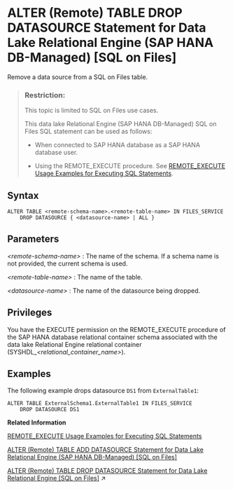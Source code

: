 <!-- loio1e570afca5014f4098f36be8db1129b6 -->

# ALTER \(Remote\) TABLE DROP DATASOURCE Statement for Data Lake Relational Engine \(SAP HANA DB-Managed\) \[SQL on Files\]

Remove a data source from a SQL on Files table.



> ### Restriction:  
> This topic is limited to SQL on Files use cases.
> 
> This data lake Relational Engine \(SAP HANA DB-Managed\) SQL on Files SQL statement can be used as follows:
> 
> -   When connected to SAP HANA database as a SAP HANA database user.
> 
> -   Using the REMOTE\_EXECUTE procedure. See [REMOTE\_EXECUTE Usage Examples for Executing SQL Statements](../030-sql-statements/remote-execute-usage-examples-for-executing-sql-statements-fd99ac0.md).



<a name="loio1e570afca5014f4098f36be8db1129b6__section_f45_23b_nqb"/>

## Syntax

```
ALTER TABLE <remote-schema-name>.<remote-table-name> IN FILES_SERVICE 
	DROP DATASOURCE { <datasource-name> | ALL }
```



<a name="loio1e570afca5014f4098f36be8db1129b6__section_iww_23b_nqb"/>

## Parameters

 *<remote-schema-name\>*
 :   The name of the schema. If a schema name is not provided, the current schema is used.

  *<remote-table-name\>*
 :   The name of the table.

  *<datasource-name\>*
 :   The name of the datasource being dropped.

 

<a name="loio1e570afca5014f4098f36be8db1129b6__section_srk_zhb_nqb"/>

## Privileges

You have the EXECUTE permission on the REMOTE\_EXECUTE procedure of the SAP HANA database relational container schema associated with the data lake Relational Engine relational container \(SYSHDL\_*<relational\_container\_name\>*\).



## Examples

The following example drops datasource `DS1` from `ExternalTable1`:

```
ALTER TABLE ExternalSchema1.ExternalTable1 IN FILES_SERVICE 
	DROP DATASOURCE DS1
```

**Related Information**  


[REMOTE\_EXECUTE Usage Examples for Executing SQL Statements](../030-sql-statements/remote-execute-usage-examples-for-executing-sql-statements-fd99ac0.md "Execute a data lake Relational Engine SQL statement by embedding the statement in the REMOTE_EXECUTE procedure.")

[ALTER \(Remote\) TABLE ADD DATASOURCE Statement for Data Lake Relational Engine \(SAP HANA DB-Managed\) \[SQL on Files\]](alter-remote-table-add-datasource-statement-for-data-lake-relational-engine-sap-hana-db-m-e6e7243.md "Attach an external data source, such as a file or directory, to a SQL on Files remote table.")

[ALTER (Remote) TABLE DROP DATASOURCE Statement for Data Lake Relational Engine [SQL on Files]](https://help.sap.com/viewer/19b3964099384f178ad08f2d348232a9/2023_1_QRC/en-US/a9da29fdd7a141eea66117b22cca84c7.html "Remove a data source from a SQL on Files table.") :arrow_upper_right:

